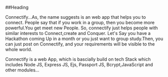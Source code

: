 



##Heading





Connectify...As, the name suggests is an web app that helps you to connect. People say that if you work in a group, then you become more powerful.You get meet new People.
So, connectify just helps people with similar interests to Connect,create and Conquer. Let's Say you have a Hackathon coming Up in a month or you just want to group study.Then, you can just post on Connectify, and your requirements will be visible to the whole world.


Connectify is a web App, which is bascially build on tech Stack which includes Node JS, Express JS, Ejs, Passport JS, Bcrypt,JavaScript and other modules...
